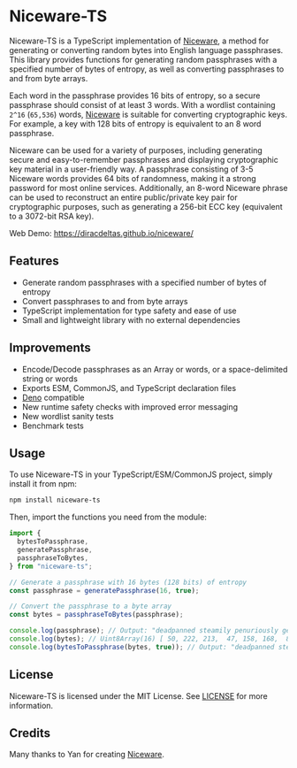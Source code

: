 # Niceware-TS

Niceware-TS is a TypeScript implementation of
[Niceware](https://github.com/diracdeltas/niceware), a method for generating or
converting random bytes into English language passphrases. This library provides
functions for generating random passphrases with a specified number of bytes of
entropy, as well as converting passphrases to and from byte arrays.

Each word in the passphrase provides 16 bits of entropy, so a secure passphrase
should consist of at least 3 words. With a wordlist containing `2^16` (`65,536`)
words, [Niceware](https://github.com/diracdeltas/niceware) is suitable for
converting cryptographic keys. For example, a key with 128 bits of entropy is
equivalent to an 8 word passphrase.

Niceware can be used for a variety of purposes, including generating secure and
easy-to-remember passphrases and displaying cryptographic key material in a
user-friendly way. A passphrase consisting of 3-5 Niceware words provides 64
bits of randomness, making it a strong password for most online services.
Additionally, an 8-word Niceware phrase can be used to reconstruct an entire
public/private key pair for cryptographic purposes, such as generating a 256-bit
ECC key (equivalent to a 3072-bit RSA key).

Web Demo: <https://diracdeltas.github.io/niceware/>

## Features

- Generate random passphrases with a specified number of bytes of entropy
- Convert passphrases to and from byte arrays
- TypeScript implementation for type safety and ease of use
- Small and lightweight library with no external dependencies

## Improvements

- Encode/Decode passphrases as an Array or words, or a space-delimited string or
  words
- Exports ESM, CommonJS, and TypeScript declaration files
- [Deno](https://deno.land) compatible
- New runtime safety checks with improved error messaging
- New wordlist sanity tests
- Benchmark tests

## Usage

To use Niceware-TS in your TypeScript/ESM/CommonJS project, simply install it
from npm:

```sh
npm install niceware-ts
```

Then, import the functions you need from the module:

```typescript
import {
  bytesToPassphrase,
  generatePassphrase,
  passphraseToBytes,
} from "niceware-ts";

// Generate a passphrase with 16 bytes (128 bits) of entropy
const passphrase = generatePassphrase(16, true);

// Convert the passphrase to a byte array
const bytes = passphraseToBytes(passphrase);

console.log(passphrase); // Output: "deadpanned steamily penuriously geometry elusion trainload camelback inexcusable"
console.log(bytes); // Uint8Array(16) [ 50, 222, 213,  47, 158, 168,  89,  37,  67, 191, 229, 223,  27, 197, 109, 85 ]
console.log(bytesToPassphrase(bytes, true)); // Output: "deadpanned steamily penuriously geometry elusion trainload camelback inexcusable"
```

## License

Niceware-TS is licensed under the MIT License. See
[LICENSE](https://github.com/grempe/niceware-ts/blob/main/LICENSE) for more
information.

## Credits

Many thanks to Yan for creating
[Niceware](https://github.com/diracdeltas/niceware).
